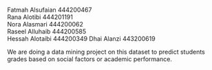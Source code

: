 Fatmah Alsufaian 444200467  
Rana Alotibi 444201191  
Nora Alasmari 444200062  
Raseel Alluhaib 444200585  
Hessah Alotaibi 444200349 
Dhai Alanzi 443200619

We are doing a data mining project on this dataset to predict students grades
based on social factors or academic performance.
